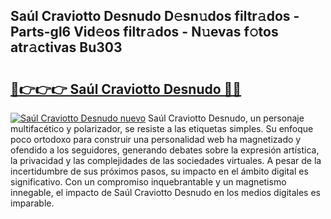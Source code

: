 ## Saúl Craviotto Desnudo D𝚎sn𝚞dos filtr𝚊dos - Parts-gl6 Vid𝚎os filtr𝚊dos - N𝚞evas f𝚘tos atr𝚊ctivas Bu303

# <h2><a href="http://mb9kfi.tromn.icu/?c=Sa%c3%bal+Craviotto+Desnudo">🔗👉👉👉 Saúl Craviotto Desnudo 🔗🔗</a></h2>

[![Saúl Craviotto Desnudo nuevo](https://i.imgur.com/pEAQMta.gif)](http://mb9kfi.tromn.icu/?c=Sa%c3%bal+Craviotto+Desnudo)
Saúl Craviotto Desnudo, un personaje multifacético y polarizador, se resiste a las etiquetas simples. Su enfoque poco ortodoxo para construir una personalidad web ha magnetizado y ofendido a los seguidores, generando debates sobre la expresión artística, la privacidad y las complejidades de las sociedades virtuales. A pesar de la incertidumbre de sus próximos pasos, su impacto en el ámbito digital es significativo. Con un compromiso inquebrantable y un magnetismo innegable, el impacto de Saúl Craviotto Desnudo en los medios digitales es imparable.
